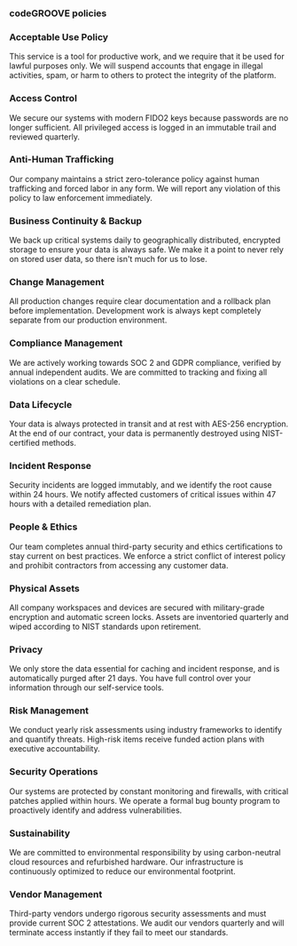 ### codeGROOVE policies


### Acceptable Use Policy
This service is a tool for productive work, and we require that it be used for lawful purposes only. We will suspend accounts that engage in illegal activities, spam, or harm to others to protect the integrity of the platform.

### Access Control
We secure our systems with modern FIDO2 keys because passwords are no longer sufficient. All privileged access is logged in an immutable trail and reviewed quarterly.

### Anti-Human Trafficking
Our company maintains a strict zero-tolerance policy against human trafficking and forced labor in any form. We will report any violation of this policy to law enforcement immediately.

### Business Continuity & Backup
We back up critical systems daily to geographically distributed, encrypted storage to ensure your data is always safe. We make it a point to never rely on stored user data, so there isn't much for us to lose.

### Change Management
All production changes require clear documentation and a rollback plan before implementation. Development work is always kept completely separate from our production environment.

### Compliance Management
We are actively working towards SOC 2 and GDPR compliance, verified by annual independent audits. We are committed to tracking and fixing all violations on a clear schedule.

### Data Lifecycle
Your data is always protected in transit and at rest with AES-256 encryption. At the end of our contract, your data is permanently destroyed using NIST-certified methods.

### Incident Response
Security incidents are logged immutably, and we identify the root cause within 24 hours. We notify affected customers of critical issues within 47 hours with a detailed remediation plan.

### People & Ethics
Our team completes annual third-party security and ethics certifications to stay current on best practices. We enforce a strict conflict of interest policy and prohibit contractors from accessing any customer data.

### Physical Assets
All company workspaces and devices are secured with military-grade encryption and automatic screen locks. Assets are inventoried quarterly and wiped according to NIST standards upon retirement.

### Privacy
We only store the data essential for caching and incident response, and is automatically purged after 21 days. You have full control over your information through our self-service tools.

### Risk Management
We conduct yearly risk assessments using industry frameworks to identify and quantify threats. High-risk items receive funded action plans with executive accountability.

### Security Operations
Our systems are protected by constant monitoring and firewalls, with critical patches applied within hours. We operate a formal bug bounty program to proactively identify and address vulnerabilities.

### Sustainability
We are committed to environmental responsibility by using carbon-neutral cloud resources and refurbished hardware. Our infrastructure is continuously optimized to reduce our environmental footprint.

### Vendor Management
Third-party vendors undergo rigorous security assessments and must provide current SOC 2 attestations. We audit our vendors quarterly and will terminate access instantly if they fail to meet our standards.
